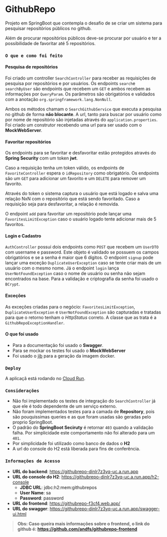 # GithubRepo

Projeto em SpringBoot que contempla o desafio de se criar um sistema para pesquisar repositórios públicos no github.

Além de procurar repositórios públicos deve-se procurar por usuário e ter a possibilidade de favoritar até 5 repositórios.

### `O que e como foi feito`

#### Pesquisa de repositórios

Foi criado um controller `SearchController` para receber as requisições de pesquisa por repositórios e por usuários. Os endpoints `search`e `searchByUser` são endpoints que recebem um `GET` e ambos recebem as informações por `QueryParam`. Os parâmetros são obrigatórios e validados com a anotação `org.springframework.lang.NonNull`.

Ambos os métodos chamam o `SearchGithubService` que executa a pesquisa no github de forma **não blocante**. A url, tanto para buscar por usuário como por nome de repositório são injetadas através do `application.properties`. Foi criado um construtor recebendo uma url para ser usado com o **MockWebServer**.

#### Favoritar repositórios

Os endpoints para se favoritar e desfavoritar estão protegidos através do **Spring Security** com um token **jwt**.

Caso a requisição tenha um token válido, os endpoints de `FavoriteController` espera o `idRepository` como obrigatório. Os endpoints são um `GET` para adicionar um favorito e um `DELETE` para remover um favorito.

Através do token o sistema captura o usuário que está logado e salva uma relação NxN com o repositório que está sendo favoritado. Caso a requisição seja para desfavoritar, a relação é removida.

O endpoint `add` para favoritar um repositório pode lançar uma `FavoritesLimitException` caso o usuário logado tente adicionar mais de 5 favoritos.

#### Login e Cadastro

`AuthController` possui dois endpoints como `POST` que recebem um `UserDTO` com username e password. Este objeto é validado se possuem os campos obrigatórios e se a senha é maior que 6 dígitos. O endpoint `signup` pode lançar uma exceção `DuplicateUserException` caso se tente criar mais de um usuário com o mesmo nome. Já o endpoint `login` lança `UserNotFoundException` caso o nome de usuário ou senha não sejam encontrados na base. Para a validação e criptografia da senha foi usado o `BCrypt`.

#### Exceções

As exceções criadas para o negócio: `FavoritesLimitException`, `DuplicateUserException` e `UserNotFoundException` são capturadas e tratadas para que o retorno tenham o _HttpStatus_ correto. A classe que as trata é a `GithubRepoExceptionHandler`.

#### O que foi usado

- Para a documentação foi usado o **Swagger**.
- Para se mockar os testes foi usado o **MockWebServer**
- Foi usado o [jib](https://github.com/GoogleContainerTools/jib/tree/master/jib-maven-plugin) para a geração da imagem docker.

### `Deploy`

A aplicaçã está rodando no [Cloud Run](https://cloud.google.com/run?&utm_source=google&utm_medium=cpc&utm_campaign=latam-BR-all-pt-dr-skws-all-all-trial-b-dr-1008075-LUAC0008679&utm_content=text-ad-none-none-DEV_c-CRE_434180531011-ADGP_SKWS+%7C+Multi+~+Compute+%7C+Cloud+Run-KWID_43700053588659795-kwd-677335471139-userloc_1001566&utm_term=KW_%2Bcloud%20%2Brun-ST_%2BCloud+%2BRun&gclid=CjwKCAjw_-D3BRBIEiwAjVMy7FmbynOHXBmOiAJDKYBj8T95OOYSGvhr9hfTikLhBEZqdWlHb-tBmhoC9o8QAvD_BwE&gclsrc=aw.ds).

### `Considerações`

- Não foi implementado os testes de integração do `SearchController` já que ele é todo dependente de um serviço externo.
- Não foram implementados testes para a camada de **Repository**, pois são pouquissimas queries e as que foram usadas são geradas pelo proprio SpringBoot.
- O padrão do **SpringBoot Seciruty** é retornar `403` quando a validação falha. Por simplicidade este comportamento não foi alterado para um `401`.
- Por simplicidade foi utilizado como banco de dados o **H2**
- A url do console do H2 está liberada para fins de conferência.

### `Informações de Acesso`

- **URL do backend**: https://githubrepo-dinlr7z3yq-uc.a.run.app
- **URL do console do H2**: https://githubrepo-dinlr7z3yq-uc.a.run.app/h2-console
  - **JDBC URL**: jdbc:h2:mem:githubrepos
  - **User Name**: sa
  - **Password**: password
- **URL do frontend**: https://githubrepo-f3cf4.web.app/
- **URL do swagger**: https://githubrepo-dinlr7z3yq-uc.a.run.app/swagger-ui.html

> **Obs: Caso queira mais informações sobre o frontend, o link do github é: https://github.com/andfs/githubrepo-frontend**
